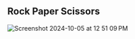 ## Rock Paper Scissors

![Screenshot 2024-10-05 at 12 51 09 PM](https://github.com/user-attachments/assets/94bd0ea3-8f1e-4eff-a7c0-d230ff426168)
